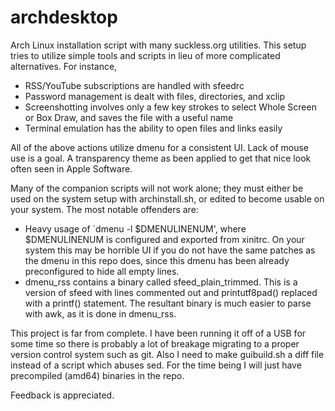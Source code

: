 # archdesktop

Arch Linux installation script with many suckless.org utilities. This setup tries to utilize simple tools and scripts in lieu of more complicated alternatives. For instance,<br>

* RSS/YouTube subscriptions are handled with sfeedrc
* Password management is dealt with files, directories, and xclip
* Screenshotting involves only a few key strokes to select Whole Screen or Box Draw, and saves the file with a useful name
* Terminal emulation has the ability to open files and links easily

All of the above actions utilize dmenu for a consistent UI. Lack of mouse use is a goal. A transparency theme as been applied to get that nice look often seen in Apple Software.<br>

Many of the companion scripts will not work alone; they must either be used on the system setup with archinstall.sh, or edited to become usable on your system. The most notable offenders are:

* Heavy usage of `dmenu -l $DMENULINENUM', where $DMENULINENUM is configured and exported from xinitrc. On your system this may be horrible UI if you do not have the same patches as the dmenu in this repo does, since this dmenu has been already preconfigured to hide all empty lines.
* dmenu_rss contains a binary called sfeed_plain_trimmed. This is a version of sfeed with lines commented out and printutf8pad() replaced with a printf() statement. The resultant binary is much easier to parse with awk, as it is done in dmenu_rss.<br>

This project is far from complete. I have been running it off of a USB for some time so there is probably a lot of breakage migrating to a proper version control system such as git. Also I need to make guibuild.sh a diff file instead of a script which abuses sed. For the time being I will just have precompiled (amd64) binaries in the repo.<br>

Feedback is appreciated.
